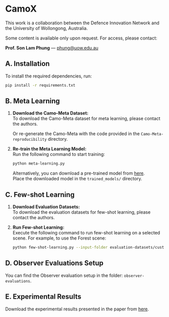 
# CamoX

This work is a collaboration between the Defence Innovation Network and the University of Wollongong, Australia.  

Some content is available only upon request. For access, please contact:  

**Prof. Son Lam Phung** — [phung@uow.edu.au](mailto:phung@uow.edu.au)

## A. Installation

To install the required dependencies, run:

```bash
pip install -r requirements.txt
```

## B. Meta Learning

1. **Download the Camo-Meta Dataset:**  
   To download the Camo-Meta dataset for meta learning, please contact the authors.

   Or re-generate the Camo-Meta with the code provided in the `Camo-Meta-reproducibility` directory.
   
1. **Re-train the Meta Learning Model:**  
   Run the following command to start training:

   ```bash
   python meta-learning.py
   ```

   Alternatively, you can download a pre-trained model from [here](https://uowmailedu-my.sharepoint.com/:u:/g/personal/ttpn997_uowmail_edu_au/EYDwMNusqgRKq29ICeSs6jABFQRxMfR7j1WMGBjNz6jJTA?e=8DLFVl).  
   Place the downloaded model in the `trained_models/` directory.

## C. Few-shot Learning

1. **Download Evaluation Datasets:**  
   To download the evaluation datasets for few-shot learning, please contact the authors.

2. **Run Few-shot Learning:**  
   Execute the following command to run few-shot learning on a selected scene. For example, to use the Forest scene:

   ```bash
   python few-shot-learning.py --input-folder evaluation-datasets/custom-dataset/forest
   ```

## D. Observer Evaluations Setup
   You can find the Observer evaluation setup in the folder: `observer-evaluations`.

## E. Experimental Results

   Download the experimental results presented in the paper from [here](https://uowmailedu-my.sharepoint.com/:u:/g/personal/ttpn997_uowmail_edu_au/EaNjxqNJHy9In1jvPD0bENAB3yvtKyw6jzdciwjWVpOGAA?e=2p0dJE).
